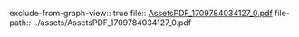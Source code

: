 exclude-from-graph-view:: true
file:: [AssetsPDF_1709784034127_0.pdf](../assets/AssetsPDF_1709784034127_0.pdf)
file-path:: ../assets/AssetsPDF_1709784034127_0.pdf
